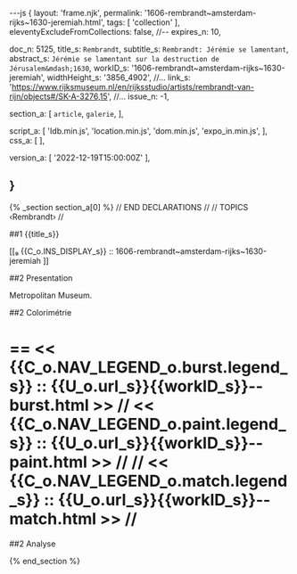 ---js
{
  layout:    'frame.njk',
  permalink: '1606-rembrandt~amsterdam-rijks~1630-jeremiah.html',
  tags:      [ 'collection' ],
  eleventyExcludeFromCollections: false,
  //-- expires_n: 10,

  doc_n:      5125,
  title_s:    `Rembrandt`,
  subtitle_s: `Rembrandt: Jérémie se lamentant`,
  abstract_s: `Jérémie se lamentant sur la destruction de Jérusalem&mdash;1630`,
  workID_s:   '1606-rembrandt~amsterdam-rijks~1630-jeremiah',
  widthHeight_s:  '3856_4902',
  //... link_s:  'https://www.rijksmuseum.nl/en/rijksstudio/artists/rembrandt-van-rijn/objects#/SK-A-3276,15',
  //... issue_n: -1,

  section_a:
  [
    `article`,
    `galerie`,
  ],

  script_a:
  [
    'Idb.min.js',
    'location.min.js',
    'dom.min.js',
    'expo_in.min.js',
  ],
  css_a:
  [
  ],

  version_a:
  [
    '2022-12-19T15:00:00Z'
  ],

}
---
{% _section section_a[0] %}
// END DECLARATIONS //
//  TOPICS
‹Rembrandt›
//



##1  {{title_s}}

[[₉  {{C_o.INS_DISPLAY_s}} ::
     1606-rembrandt~amsterdam-rijks~1630-jeremiah ]]

##2  Presentation

Metropolitan Museum.




##2  Colorimétrie

==
<<  {{C_o.NAV_LEGEND_o.burst.legend_s}}  ::  {{U_o.url_s}}{{workID_s}}--burst.html  >>
// <<  {{C_o.NAV_LEGEND_o.paint.legend_s}}  ::  {{U_o.url_s}}{{workID_s}}--paint.html  >>  //
// <<  {{C_o.NAV_LEGEND_o.match.legend_s}}  ::  {{U_o.url_s}}{{workID_s}}--match.html  >>  //
==

##2  Analyse


{% end_section %}
